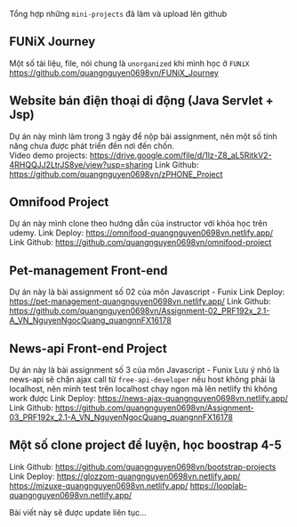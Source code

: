 Tổng hợp những `mini-projects` đã làm và upload lên github

## FUNiX Journey
Một số tài liệu, file, nói chung là `unorganized` khi mình học ở `FUNiX`
https://github.com/quangnguyen0698vn/FUNiX_Journey
## Website bán điện thoại di động (Java Servlet + Jsp)
Dự án này mình làm trong 3 ngày để nộp bài assignment, nên một số tính năng chưa được phát triển đến nơi đến chốn.  
Video demo projects: https://drive.google.com/file/d/1lz-Z8_aL5RitkV2-4RHQQJJ2LtrJS8ye/view?usp=sharing
Link Github: https://github.com/quangnguyen0698vn/zPHONE_Project
## Omnifood Project
Dự án này mình clone theo hướng dẫn của instructor với khóa học trên udemy.
Link Deploy: https://omnifood-quangnguyen0698vn.netlify.app/
Link Github: https://github.com/quangnguyen0698vn/omnifood-project
## Pet-management Front-end
Dự án này là bài assignment số 02 của môn Javascript - Funix
Link Deploy: https://pet-management-quangnguyen0698vn.netlify.app/
Link Github: https://github.com/quangnguyen0698vn/Assignment-02_PRF192x_2.1-A_VN_NguyenNgocQuang_quangnnFX16178
## News-api Front-end Project
Dự án này là bài assignment số 3 của môn Javascript - Funix
Lưu ý nhỏ là news-api sẽ chặn ajax call từ `free-api-developer` nếu host không phải là localhost, nên mình test trên localhost chạy ngon mà lên netlify thì không work được
Link Deploy: https://news-ajax-quangnguyen0698vn.netlify.app/
Link Github: https://github.com/quangnguyen0698vn/Assignment-03_PRF192x_2.1-A_VN_NguyenNgocQuang_quangnnFX16178
## Một số clone project để luyện, học boostrap 4-5
Link Github: https://github.com/quangnguyen0698vn/bootstrap-projects
Link Deploy:
https://glozzom-quangnguyen0698vn.netlify.app/
https://mizuxe-quangnguyen0698vn.netlify.app/
https://looplab-quangnguyen0698vn.netlify.app/

Bài viết này sẽ được update liên tục...